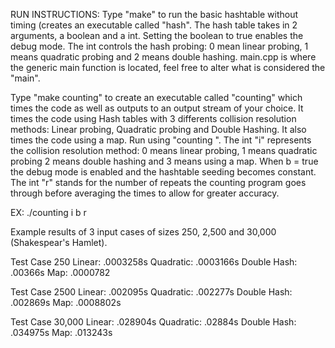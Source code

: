 RUN INSTRUCTIONS:
Type "make" to run the basic hashtable without timing (creates an executable called "hash". The hash table takes in 
2 arguments, a boolean and a int. Setting the boolean to true enables the debug mode. The int controls the hash 
probing: 0 mean linear probing, 1 means quadratic probing and 2 means double hashing.
main.cpp is where the generic main function is located, feel free to alter what is considered the "main".

Type "make counting" to create an executable called "counting" which times the code as well as outputs
to an output stream of your choice. It times the code using Hash tables with 3 differents collision 
resolution methods: Linear probing, Quadratic probing and Double Hashing. It also times the code using
a map. Run using "counting <inputfile> <outputfile> <int i> <boolean b>  <int r>".
The int "i" represents the collision resolution method: 0 means linear probing, 1 means quadratic 
probing 2 means double hashing and 3 means using a map. When b = true the debug mode is enabled and the hashtable 
seeding becomes constant. The int "r" stands for the number of repeats the counting program goes through before 
averaging the times to allow for greater accuracy.

EX: ./counting i b r


Example results of 3 input cases of sizes 250, 2,500 and 30,000 (Shakespear's Hamlet).

Test Case 250
Linear: .0003258s
Quadratic: .0003166s
Double Hash: .00366s
Map: .0000782

Test Case 2500
Linear: .002095s
Quadratic: .002277s
Double Hash: .002869s
Map: .0008802s

Test Case 30,000
Linear: .028904s
Quadratic: .02884s
Double Hash: .034975s
Map: .013243s


